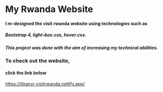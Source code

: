 # My Rwanda Website

#### I re-designed the visit rwanda website using technologies such as 
##### Bootstrap 4, light-box.css, hover.css.
##### This project was done with the aim of increasing my technical abilities. 
### To check out the website, 
#### click the link below
https://ifeanyi-visitrwanda.netlify.app/
